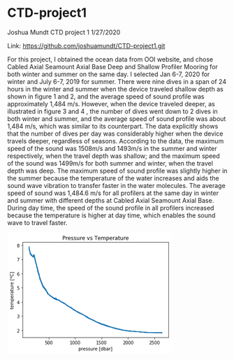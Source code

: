 # CTD-project1

Joshua Mundt
CTD project 1
1/27/2020

Link: https://github.com/joshuamundt/CTD-project1.git



For this project, I obtained the ocean data from OOI website, and chose Cabled Axial Seamount Axial Base Deep and Shallow Profiler Mooring for both winter and summer on the same day. I selected Jan 6-7, 2020 for winter and July 6-7, 2019 for summer. 
There were nine dives in a span of 24 hours in the winter and summer when the device traveled shallow depth as shown in figure 1 and 2, and the average speed of sound profile was approximately 1,484 m/s. However, when the device traveled deeper, as illustrated in figure 3 and 4 , the number of dives went down to 2 dives in both winter and summer, and the average speed of sound profile was about 1,484 m/s, which was similar to its counterpart.
The data explicitly shows that the number of dives per day was considerably higher when the device travels deeper, regardless of seasons. According to the data, the maximum speed of the sound was 1508m/s and 1493m/s in the summer and winter respectively, when the travel depth was shallow; and the maximum speed of the sound was 1499m/s for both summer and winter, when the travel depth was deep. The maximum speed of sound profile was slightly higher in the summer because the temperature of the water increases and aids the sound wave vibration to transfer faster in the water molecules.
The average speed of sound was 1,484.6 m/s for all profilers at the same day in winter and summer with different depths at Cabled Axial Seamount Axial Base. During day time, the speed of the sound profile in all profilers increased because the temperature is higher at day time, which enables the sound wave to travel faster.



![](images/download.png)
